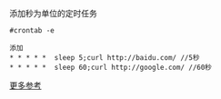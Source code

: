 添加秒为单位的定时任务

```
#crontab -e

添加
* * * * *  sleep 5;curl http://baidu.com/ //5秒
* * * * *  sleep 60;curl http://google.com/ //60秒

```

[更多参考 ](https://tecadmin.net/crontab-in-linux-with-20-examples-of-cron-schedule/)

